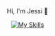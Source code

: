 <div id="header" align="center">
  Hi, I'm Jessi 👋  
  
  [![My Skills](https://skillicons.dev/icons?i=js,py,ts,vue,react,flask,nodejs,html,css,mongodb,mysql)](https://skillicons.dev)
</div>

<!--
**JessiVelazquez/JessiVelazquez** is a ✨ _special_ ✨ repository because its `README.md` (this file) appears on your GitHub profile.

Here are some ideas to get you started:

- 🔭 I’m currently working on ...
- 🌱 I’m currently learning ...
- 👯 I’m looking to collaborate on ...
- 🤔 I’m looking for help with ...
- 💬 Ask me about ...
- 📫 How to reach me: ...
- 😄 Pronouns: ...
- ⚡ Fun fact: ...
-->
